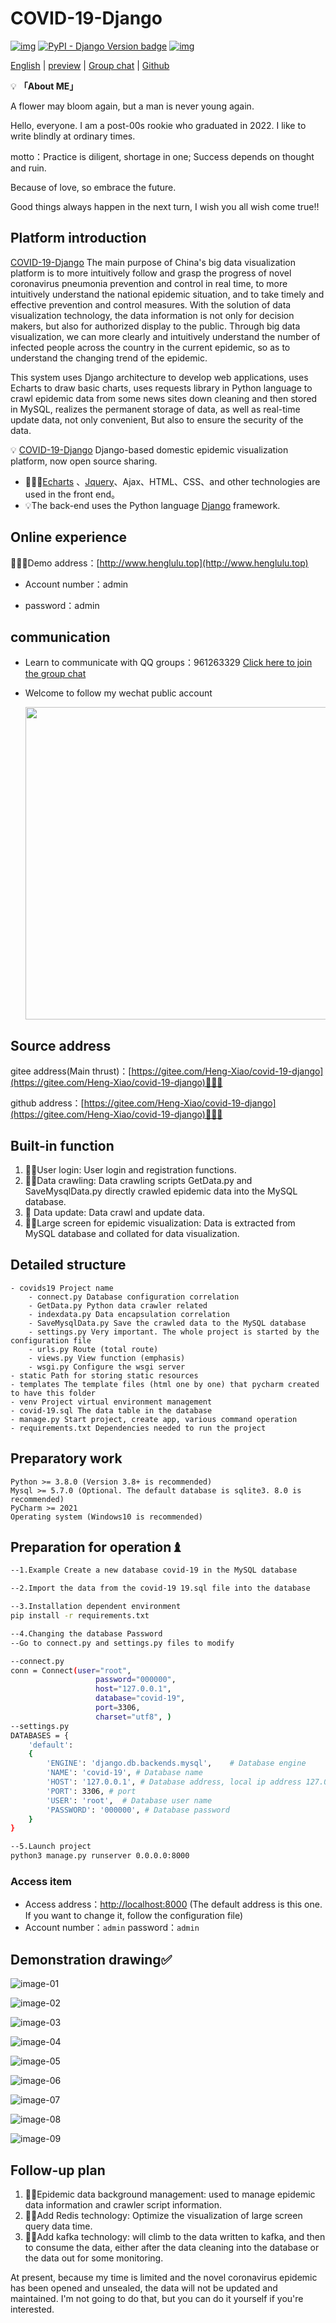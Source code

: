 # COVID-19-Django

[![img](https://img.shields.io/badge/python-%3E=3.8.x-green.svg)](https://python.org/)  [![PyPI - Django Version badge](https://img.shields.io/badge/django%20versions-4.1-blue)](https://docs.djangoproject.com/zh-hans/4.1/) [![img](https://img.shields.io/badge/Echats-%3E%3D%204.2.1-brightgreen)](https://echarts.apache.org/zh/index.html) 

[English](./README.en.md) | [preview](http://www.henglulu.top)  | [Group chat](https://qm.qq.com/cgi-bin/qm/qr?k=fOdnHhC8DJlRHGYSnyhoB8P5rgogA6Vs&jump_from=webapi) | [Github](https://github.com/liqianglog/django-vue-admin) 


💡 **「About ME」**

A flower may bloom again, but a man is never young again.

Hello, everyone. I am a post-00s rookie who graduated in 2022. I like to write blindly at ordinary times.

motto：Practice is diligent, shortage in one; Success depends on thought and ruin.

Because of love, so embrace the future.

Good things always happen in the next turn, I wish you all wish come true!!

## Platform introduction

[COVID-19-Django](https://gitee.com/Heng-Xiao/covid-19-django) The main purpose of China's big data visualization platform is to more intuitively follow and grasp the progress of novel coronavirus pneumonia prevention and control in real time, to more intuitively understand the national epidemic situation, and to take timely and effective prevention and control measures. With the solution of data visualization technology, the data information is not only for decision makers, but also for authorized display to the public. Through big data visualization, we can more clearly and intuitively understand the number of infected people across the country in the current epidemic, so as to understand the changing trend of the epidemic.

This system uses Django architecture to develop web applications, uses Echarts to draw basic charts, uses requests library in Python language to crawl epidemic data from some news sites down cleaning and then stored in MySQL, realizes the permanent storage of data, as well as real-time update data, not only convenient, But also to ensure the security of the data.

💡 [COVID-19-Django](https://gitee.com/Heng-Xiao/covid-19-django) Django-based domestic epidemic visualization platform, now open source sharing.



* 🧑‍🤝‍🧑[Echarts](https://echarts.apache.org/zh/index.html) 、[Jquery](https://jquery.com/)、Ajax、HTML、CSS、and other technologies are used in the front end。
* 💡The back-end uses the Python language [Django](https://www.djangoproject.com/) framework.



## Online experience

👩‍👧‍👦Demo address：[http://www.henglulu.top](http://www.henglulu.top) 

- Account number：admin 

- password：admin




## communication

- Learn to communicate with QQ groups：961263329     [Click here to join the group chat](https://jq.qq.com/?_wv=1027&k=sLyuUZHU)

- Welcome to follow my wechat public account

  <img src='static/img/10.png' width='500'>


## Source address

gitee address(Main thrust)：[https://gitee.com/Heng-Xiao/covid-19-django](https://gitee.com/Heng-Xiao/covid-19-django)👩‍👦‍👦

github address：[https://gitee.com/Heng-Xiao/covid-19-django](https://gitee.com/Heng-Xiao/covid-19-django)👩‍👦‍👦



## Built-in function

1.  👨‍⚕️User login: User login and registration functions.
2.  👩‍⚕️Data crawling: Data crawling scripts GetData.py and SaveMysqlData.py directly crawled epidemic data into the MySQL database.
3.   :grapes: Data update: Data crawl and update data.
4.  👨‍🎓Large screen for epidemic visualization: Data is extracted from MySQL database and collated for data visualization.



## Detailed structure

```
- covids19 Project name
    - connect.py Database configuration correlation
    - GetData.py Python data crawler related
    - indexdata.py Data encapsulation correlation
    - SaveMysqlData.py Save the crawled data to the MySQL database
    - settings.py Very important. The whole project is started by the configuration file
    - urls.py Route (total route)
    - views.py View function (emphasis)
    - wsgi.py Configure the wsgi server
- static Path for storing static resources
- templates The template files (html one by one) that pycharm created to have this folder
- venv Project virtual environment management
- covid-19.sql The data table in the database
- manage.py Start project, create app, various command operation
- requirements.txt Dependencies needed to run the project
```



## Preparatory work
~~~
Python >= 3.8.0 (Version 3.8+ is recommended)
Mysql >= 5.7.0 (Optional. The default database is sqlite3. 8.0 is recommended)
PyCharm >= 2021
Operating system (Windows10 is recommended)
~~~

## Preparation for operation♝

```bash
--1.Example Create a new database covid-19 in the MySQL database

--2.Import the data from the covid-19 19.sql file into the database

--3.Installation dependent environment
pip install -r requirements.txt

--4.Changing the database Password
--Go to connect.py and settings.py files to modify

--connect.py
conn = Connect(user="root",
                   password="000000",
                   host="127.0.0.1",
                   database="covid-19",
                   port=3306,
                   charset="utf8", )
--settings.py
DATABASES = {
    'default':
    {
        'ENGINE': 'django.db.backends.mysql',    # Database engine
        'NAME': 'covid-19', # Database name
        'HOST': '127.0.0.1', # Database address, local ip address 127.0.0.1
        'PORT': 3306, # port
        'USER': 'root',  # Database user name
        'PASSWORD': '000000', # Database password
    }
}

--5.Launch project
python3 manage.py runserver 0.0.0.0:8000
```


### Access item

- Access address：[http://localhost:8000](http://localhost:8000) (The default address is this one. If you want to change it, follow the configuration file)
- Account number：`admin` password：`admin`



## Demonstration drawing✅

![image-01](static/img/1.png)

![image-02](static/img/2.png)

![image-03](static/img/3.jpg)

![image-04](static/img/4.jpg)

![image-05](static/img/5.jpg)

![image-06](static/img/6.jpg)

![image-07](static/img/7.jpg)

![image-08](static/img/8.jpg)

![image-09](static/img/9.jpg)



## Follow-up plan

1.  👨‍⚕️Epidemic data background management: used to manage epidemic data information and crawler script information.
2.  👩‍⚕️Add Redis technology: Optimize the visualization of large screen query data time.
3.  👨‍🎓Add kafka technology: will climb to the data written to kafka, and then to consume the data, either after the data cleaning into the database or the data out for some monitoring.

At present, because my time is limited and the novel coronavirus epidemic has been opened and unsealed, the data will not be updated and maintained. I'm not going to do that, but you can do it yourself if you're interested.
